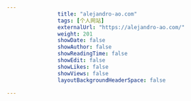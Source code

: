 ---
                title: "alejandro-ao.com"
                tags: [个人网站]
                externalUrl: "https://alejandro-ao.com/"
                weight: 201
                showDate: false
                showAuthor: false
                showReadingTime: false
                showEdit: false
                showLikes: false
                showViews: false
                layoutBackgroundHeaderSpace: false
                ---

